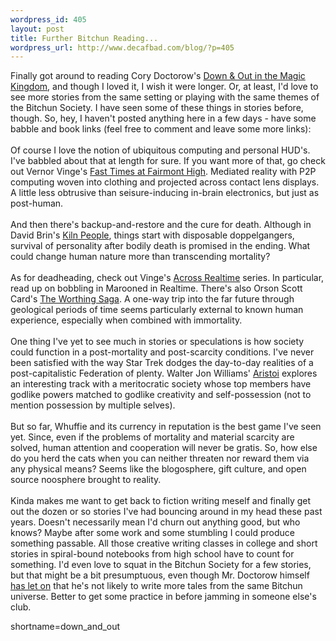 ```yaml
--- 
wordpress_id: 405
layout: post
title: Further Bitchun Reading...
wordpress_url: http://www.decafbad.com/blog/?p=405
---
```

Finally got around to reading Cory Doctorow's <a href="http://www.craphound.com/down/" target="_top">Down &amp; Out in the Magic Kingdom</a>,
and though I loved it, I wish it were longer.  Or, at least,
I'd love to see more stories from the same setting or playing with the
same themes of the Bitchun Society.  I have seen some of these things
in stories before, though.  So, hey, I haven't posted anything here in
a few days - have some babble and book links (feel free to comment and
leave some more links):
<br /><br />
Of course I love the notion of ubiquitous computing and personal
HUD's.  I've babbled about that at length for sure.  If you want more
of that, go check out Vernor Vinge's
<a href="http://www.amazon.com/exec/obidos/ASIN/0312875843/0xdecafbad-20" target="_top">Fast Times at Fairmont High</a>.
Mediated reality with P2P computing woven into clothing and projected
across contact lens displays.  A little less obtrusive than
seisure-inducing in-brain electronics, but just as post-human.
<br /><br />
And then there's backup-and-restore and the cure for death.  Although
in David Brin's
<a href="http://www.amazon.com/exec/obidos/tg/detail/-/0765342618/0xdecafbad-20" target="_top">Kiln People</a>,
things start with disposable
doppelgangers, survival of personality after bodily death is promised
in the ending.  What could change human nature more than transcending
mortality?
<br /><br />
As for deadheading, check out Vinge's
<a href="http://www.amazon.com/exec/obidos/tg/detail/-/0671720988/0xdecafbad-20" target="_top">Across Realtime</a>
series.  In
particular, read up on bobbling in Marooned in Realtime.  There's also
Orson Scott Card's <a href="http://www.amazon.com/exec/obidos/tg/detail/-/0812533313/0xdecafbad-20" target="_top">The Worthing Saga</a>.
A one-way trip into the far future
through geological periods of time seems particularly external to
known human experience, especially when combined with immortality.
<br /><br />
One thing I've yet to see much in stories or speculations is how
society could function in a post-mortality and post-scarcity
conditions.  I've never been satisfied with the way Star Trek dodges
the day-to-day realities of a post-capitalistic Federation of plenty.
Walter Jon Williams' <a href="http://www.amazon.com/exec/obidos/tg/detail/-/0312851723/0xdecafbad-20" target="_top">Aristoi</a>
explores an interesting track with a
meritocratic society whose top members have godlike powers matched to
godlike creativity and self-possession (not to mention possession by
multiple selves).
<br /><br />
But so far, Whuffie and its currency in reputation is the best game
I've seen yet.  Since, even if the problems of mortality and material
scarcity are solved, human attention and cooperation will never be
gratis.  So, how else do you herd the cats when you can neither
threaten nor reward them via any physical means?  Seems like the
blogosphere, gift culture, and open source noosphere brought to
reality.
<br /><br />
Kinda makes me want to get back to fiction writing meself and finally
get out the dozen or so stories I've had bouncing around in my head
these past years.  Doesn't necessarily mean I'd churn out anything
good, but who knows?  Maybe after some work and some stumbling I could
produce something passable.  All those creative writing classes in
college and short stories in spiral-bound notebooks from high school
have to count for something.  I'd even love to squat in the Bitchun
Society for a few stories, but that might be a bit presumptuous, even though
Mr. Doctorow himself <a href="http://www.craphound.com/down/archives/2003_01.php#000054" target="_top">has let on</a>
that he's not likely to write more
tales from the same Bitchun universe.
Better to get some practice in before jamming in someone else's club.
<!--more-->
shortname=down_and_out
